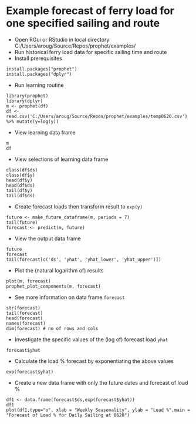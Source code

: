 # Example forecast of ferry load for one specified sailing and route
- Open RGui or RStudio in local directory C:/Users/aroug/Source/Repos/prophet/examples/
- Run historical ferry load data for specific sailing time and route
- Install prerequisites
```
install.packages("prophet")
install.packages("dplyr")
```
- Run learning routine
```
library(prophet)
library(dplyr)
m <- prophet(df)
df <- read.csv('C:/Users/aroug/Source/Repos/prophet/examples/temp0620.csv') %>% mutate(y=log(y))
```
- View learning data frame
```
m
df
```
- View selections of learning data frame
```
class(df$ds)
class(df$y)
head(df$y)
head(df$ds)
tail(df$y)
tail(df$ds)
```
- Create forecast loads then transform result to ```exp(y)```
```
future <- make_future_dataframe(m, periods = 7)
tail(future)
forecast <- predict(m, future)
```
- View the output data frame
```
future
forecast
tail(forecast[c('ds', 'yhat', 'yhat_lower', 'yhat_upper')])
```
- Plot the (natural logarithm of) results
```
plot(m, forecast)
prophet_plot_components(m, forecast)
```
- See more information on data frame ```forecast```
```
str(forecast)
tail(forecast)
head(forecast)
names(forecast)
dim(forecast) # no of rows and cols
```
- Investigate the specific values of the (log of) forecast load ```yhat```
```
forecast$yhat
```
- Calculate the load % forecast by exponentiating the above values
```
exp(forecast$yhat)
```
- Create a new data frame with only the future dates and forecast of load %
```
df1 <- data.frame(forecast$ds,exp(forecast$yhat))
df1
plot(df1,type="o", xlab = "Weekly Seasonality", ylab = "Load %",main = "Forecast of Load % for Daily Sailing at 0620")
```
